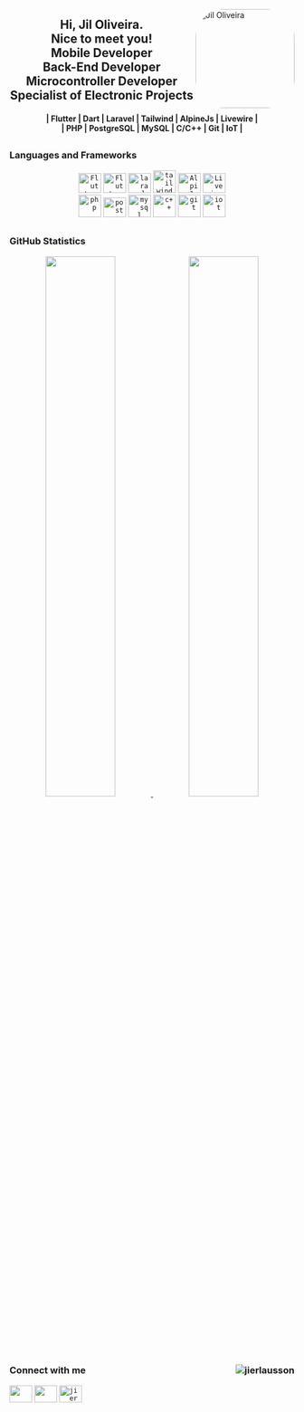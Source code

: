 <a href="https://github.com/jierlausson"><img align="right" alt="Jil Oliveira" height="175" style="border-radius:50px;" src="https://oticairis.dlwsolucoes.com.br/img/jil_pic.png"></a>
<h2 align="center" font size="4">Hi, Jil Oliveira.<br>Nice to meet you!<br>Mobile Developer<br>Back-End Developer<br>Microcontroller Developer<br>Specialist of Electronic Projects</h2>
<h4 align="center">| Flutter | Dart | Laravel | Tailwind | AlpineJs | Livewire |<br>| PHP | PostgreSQL | MySQL | C/C++ | Git | IoT |</h4>
  
## <h3 align="left"> Languages and Frameworks</h3>
<p align="center">
  <code><a href="https://flutter.dev/" target="_blank"><img src="https://static-00.iconduck.com/assets.00/flutter-icon-413x512-4picx6vy.png" alt="Flutter" width="40" height="35"/></a></code>
  <code><a href="https://dart.dev/" target="_blank"><img src="https://static-00.iconduck.com/assets.00/dart-icon-511x512-jhyea1ft.png" alt="Flutter" width="40" height="35"/></a></code>
  <code><a href="https://laravel.com/" target="_blank"><img src="https://static-00.iconduck.com/assets.00/laravel-icon-497x512-uwybstke.png" alt="laravel" width="40" height="35"/></a></code>
  <code><a href="https://tailwindcss.com/" target="_blank"><img src="https://www.vectorlogo.zone/logos/tailwindcss/tailwindcss-icon.svg" alt="tailwind" width="40" height="40"/></a></code>
  <code><a href="https://alpinejs.dev/" target="_blank"><img  alt="AlpineJs" src="https://www.markusantonwolf.com/topics/alpine-js/alpinejs-logo.svg" width="40" height="35"></a></code>
  <code><a href="https://livewire.laravel.com/" target="_blank"><img  alt="Livewire" src="https://laravel-livewire.com/img/underwater_jelly.svg" width="40" height="35"></a></code><br>
  <code><a href="https://www.php.net" target="_blank"><img src="https://static-00.iconduck.com/assets.00/file-type-php3-icon-512x244-tvylq4oi.png" alt="php" width="40" height="40"/></a></code>
  <code><a href="https://www.postgresql.org" target="_blank"><img src="https://static-00.iconduck.com/assets.00/postgresql-icon-497x512-wlm3keth.png" alt="postgresql" width="40" height="35"/></a></code>
  <code><a href="https://www.mysql.com/" target="_blank"><img src="https://static-00.iconduck.com/assets.00/mysql-plain-wordmark-icon-512x266-mrkbw7cs.png" alt="mysql" width="40" height="40"/></a></code>
  <code><a href="https://cplusplus.com/" target="_blank"><img src="https://cdn-icons-png.flaticon.com/512/6132/6132222.png" alt="c++" width="40" height="40"/></a></code>
  <code><a href="https://git-scm.com/" target="_blank"><img src="https://static-00.iconduck.com/assets.00/git-icon-512x512-61zfmvxk.png" alt="git" width="40" height="40"/></a></code>
  <code><a href="https://aws.amazon.com/pt/what-is/iot/" target="_blank"><img src="https://static-00.iconduck.com/assets.00/iot-core-icon-505x512-6puc1zkq.png" alt="iot" width="40" height="40"/></a></code>
</p>
  
## <h3 align="left">GitHub Statistics</h3>
<p align="center">
  <a href="https://github.com/jierlausson">
    <img width="49.5%" src="https://github-readme-stats.vercel.app/api?username=jierlausson&show_icons=true&theme=nord&hide_border=true&include_all_commits=true&count_private=true" />
    <img width="49.5%" src="https://github-readme-streak-stats.herokuapp.com/?user=jierlausson&theme=nord&hide_border=true" />
  </a><br>
</p>
  
## <h3 align="left"><span align="left">Connect with me</span> <a href="https://github.com/jierlausson"><img src="https://komarev.com/ghpvc/?username=jierlausson&label=Profile%20views&color=0e75b6&style=flat" alt="jierlausson" align="right"/></a></h3>
<p align="left">
  <code><a href="https://www.linkedin.com/in/jierlausson" target="_blank"><img src="https://raw.githubusercontent.com/rahuldkjain/github-profile-readme-generator/master/src/images/icons/Social/linked-in-alt.svg" height="30" width="40"></a></code>
  <code><a href="https://instagram.com/jierlausson.dev" target="_blank"><img src="https://raw.githubusercontent.com/rahuldkjain/github-profile-readme-generator/master/src/images/icons/Social/instagram.svg" height="30" width="40" /></a></code>
  <code><a href="https://discord.com/channels/@jierlausson#4635" target="_blank"><img src="https://raw.githubusercontent.com/rahuldkjain/github-profile-readme-generator/master/src/images/icons/Social/discord.svg" alt="jierlausson#4635" height="30" width="40" /></a></code>
</p>
